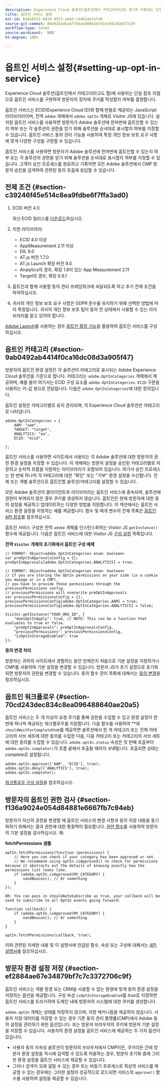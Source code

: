 ```yaml
---
description: Experience Cloud 솔루션(옵트인에서 카테고리라고도 함)에 사용되는 단일 참조 지점으로 옵트인 서비스를 구현하여 방문자의 장치에 쿠키를 작성할지 여부를 결정합니다.
title: 옵트인 서비스 설정
exl-id: 6e8a6531-9924-4523-a842-cb4614a7a7a0
source-git-commit: 06e935a4ba4776baa900d3dc91e294c92b873c0f
workflow-type: tm+mt
source-wordcount: '908'
ht-degree: 100%

---
```


# 옵트인 서비스 설정{#setting-up-opt-in-service}

Experience Cloud 솔루션(옵트인에서 카테고리라고도 함)에 사용되는 단일 참조 지점으로 옵트인 서비스를 구현하여 방문자의 장치에 쿠키를 작성할지 여부를 결정합니다.

옵트인 서비스는 ECID(Experience Cloud ID)와 함께 번들로 제공되는 JavaScript 라이브러리이며, 전역 `adobe` 개체에서 `adobe.optIn` 개체로 Visitor JS에 있습니다. 설치된 옵트인 서비스를 사용하면 방문자가 Adobe 솔루션에 한꺼번에 옵트인할 수 있는지 여부 또는 각 솔루션의 권한을 얻기 위해 솔루션을 순서대로 표시할지 여부를 지정할 수 있습니다. 옵트인 서비스 동의 관리 기능을 사용하여 특정 개인 정보 보호 요구 사항에 맞게 다양한 구성을 구현할 수 있습니다.

옵트인 서비스를 사용하면 방문자가 Adobe 솔루션에 한꺼번에 옵트인할 수 있는지 여부 또는 각 솔루션의 권한을 얻기 위해 솔루션을 순서대로 표시할지 여부를 지정할 수 있습니다. 고객이 승인 프로세스를 완료하고 기록하면 모든 Adobe 솔루션에서 CMP 방문자 승인을 검색하여 관련된 동의 호출에 응답할 수 있습니다.

## 전제 조건 {#section-c39246f45e514c8ea9fdbe6f7ffa3ad0}

1. ECID 버전 4.0.

   최신 ECID 릴리스를 [다운로드](https://github.com/Adobe-Marketing-Cloud/id-service/releases)하십시오.

1. 지원 라이브러리:

   * ECID 4.0 이상
   * AppMeasurement 2.11 이상
   * DIL 9.0
   * AT.js 버전 1.7.0
   * AT.js Launch 확장 버전 9.0
   * Analytics의 경우, 확장 1.6이 있는 App Measurement 2.11
   * Target의 경우, 확장 0.9.1

1. 옵트인과 함께 사용할 동의 관리 프레임워크에 숙달되도록 하고 추가 전제 조건을 파악하십시오.

   <!--
   For IAB, see here for additional pre-reqs.
   -->

1. 귀사의 개인 정보 보호 요구 사항은 GDPR 준수를 유지하기 위해 선택한 방법에 따라 특정됩니다. 귀사의 개인 정보 보호 팀이 동의 전 상태에서 사용할 수 있는 라이브러리를 알고 있어야 합니다.

[Adobe Launch](https://experienceleague.adobe.com/docs/launch/using/home.html)를 사용하는 경우 [옵트인 확장 기능](../../implementation-guides/opt-in-service/launch.md)을 활용하여 옵트인 서비스를 구성하십시오.

## 옵트인 카테고리 {#section-9ab0492ab4414f0ca16dc08d3a905f47}

방문자의 옵트인 환경 설정은 각 솔루션이 카테고리로 표시되는 Adobe Experience Cloud 솔루션을 기준으로 합니다. 카테고리는 `adobe.OptInCategories` 개체에서 제공하며, 예를 들어 여기서는 ECID 구성 요소를 `adobe.OptInCategories`. `ECID` 구문을 사용하는 키-값 쌍으로 전달됩니다. 다음은 `adobe.OptInCategories`에 대한 정의입니다.

옵트인 설정은 카테고리별로 유지 관리되며, 각 Experience Cloud 솔루션은 카테고리로 나타냅니다.

```
adobe.OptInCategories = { 
    AAM: "aam", 
    TARGET: "target",  
    ANALYTICS: "aa", 
    ECID: "ecid", 
     
};
```

옵트인 서비스를 사용하면 사이트에서 사용되는 각 Adobe 솔루션에 대한 방문자의 권한 환경 설정을 지정할 수 있습니다. 이 개체에는 방문자 설정을 승인된 카테고리별로 저장하고 순차적 흐름을 지원하는 라이브러리가 포함되어 있습니다. 여기서 승인 프로세스는 한 번에 하나씩 각 카테고리에 대한 &quot;확인&quot; 또는 &quot;거부&quot; 환경 설정을 수신합니다. 전체 또는 개별 솔루션으로 옵트인할 솔루션/카테고리를 설정할 수 있습니다.

모든 Adobe 솔루션의 클라이언트측 라이브러리는 옵트인 서비스에 종속되며, 솔루션에 권한이 부여되지 않은 경우 쿠키를 생성하지 않습니다. 옵트인은 현재 방문자에 대한 동의 설정을 제공하고 업데이트하는 다양한 방법을 지원합니다. 이 섹션에서는 옵트인 서비스 환경 설정을 지정하는 예를 제공합니다. 함수 및 매개 변수의 전체 목록은 [옵트인 API 참조](../../implementation-guides/opt-in-service/api.md#reference-4f30152333dd4990ab10c1b8b82fc867)를 참조하십시오.

옵트인 서비스 구성은 전역 `adobe` 개체를 인스턴스화하는 Visitor JS `getInstance()` 함수에 제공됩니다. 다음은 옵트인 서비스에 대한 Visitor JS [구성 설정](../../implementation-guides/opt-in-service/api.md#section-d66018342baf401389f248bb381becbf) 목록입니다.

**전역 `Visitor` 개체의 초기화에서 옵트인 구성 예제**

```
// FORMAT: Object<adobe.OptInCategories enum: boolean> 
var preOptInApprovalsConfig = {}; 
preOptInApprovals[adobe.OptInCategories.ANALYTICS] = true; 
  
// FORMAT: Object<adobe.OptInCategories enum: boolean> 
// If you are storing the OptIn permissions on your side (in a cookie you manage or in a CMP), 
// you have to provide those permissions through the previousPermissions config. 
// previousPermissions will overwrite preOptInApprovals. 
var previousPermissionsConfig = {}; 
previousPermissionsConfig[adobe.OptInCategories.AAM] = true; 
previousPermissionsConfig[adobe.OptInCategories.ANALYTICS] = false; 
  
Visitor.getInstance("YOUR_ORG_ID", { 
    "doesOptInApply": true, // NOTE: This can be a function that evaluates to true or false. 
    "preOptInApprovals": preOptInApprovalsConfig, 
    "previousPermissions": previousPermissionsConfig, 
    "isOptInStorageEnabled": true 
});
```

**동의 변경 처리**

방문자는 귀하의 사이트에서 경험하는 동안 언제든지 처음으로 기본 설정을 지정하거나 CMP를 사용하여 기본 설정을 변경할 수 있습니다. 방문자 JS가 초기 설정으로 초기화되면 방문자의 권한을 변경할 수 있습니다. 동의 함수 관리 목록에 대해서는 [동의 변경](../../implementation-guides/opt-in-service/api.md#section-c3d85403ff0d4394bd775c39f3d001fc)을 참조하십시오.

<!--
<p> *** <b>sample code block </b>*** </p>
-->

## 옵트인 워크플로우 {#section-70cd243dec834c8ea096488640ae20a5}

옵트인 서비스는 두 개 이상의 요청 주기를 통해 권한을 수집할 수 있고 환경 설정이 한 번에 하나씩 제공되는 워크플로우를 지원합니다. 다음 함수를 사용하여 **&#x200B;에 `shouldWaitForComplete`true를 제공하면 솔루션에서 한 개 카테고리 또는 전체 카테고리의 서브 세트에 대한 동의를 수집한 다음, 다음 카테고리 또는 카테고리의 서브 세트에 대한 동의를 수집할 수 있습니다. `adobe.optIn.status` 속성은 첫 번째 호출부터 `adobe.optIn.complete()`가 흐름 끝에서 호출될 때까지 *보류*&#x200B;됩니다. 호출되면 상태는 *complete*&#x200B;로 설정됩니다.

```
adobe.optIn.approve(['AAM', 'ECID'], true); 
adobe.optIn.deny(['ANALYTICS'], true); 
adobe.optIn.complete();
```

[워크플로우 구성 설정](../../implementation-guides/opt-in-service/api.md#section-2c5adfa5459c4e72b96d2693123a53c2)을 참조하십시오.

## 방문자의 옵트인 권한 검사 {#section-f136a9024e054d84881e6667fb7c94eb}

방문자가 자신의 권한을 변경할 때 옵트인 서비스의 변경 사항과 동의 저장 내용을 동기화하기 위해서는 결과 권한에 대한 통찰력이 필요합니다. [권한 함수](../../implementation-guides/opt-in-service/api.md#section-7fe57279b5b44b4f8fe47e336df60155)를 사용하여 방문자의 기본 설정을 검사하십시오. 예:

**fetchPermissions 샘플**

```
optIn.fetchPermissions(function (permissions) { 
    // Here you can check if your category has been approved or not. 
    // We recommend using optIn.isApproved() to check for permissions because it abstracts out the details of knowing exactly how the permissions list looks like. 
    if (adobe.optIn.isApproved(MY_CATEGORY) { 
        sendBeacon(); // Or something 
    } 
});

OR: You can pass in shouldAutoSubscribe as true, your callback will be used to subscribe to all OptIn events going forward:

function callback() { 
    if (adobe.optIn.isApproved(MY_CATEGORY) { 
        sendBeacon(); // Or something 
    } 
}

optIn.fetchPermissions(callback, true);
```

이와 관련된 자세한 내용 및 이 설명서에 언급된 함수, 속성 또는 구성에 대해서는 [API 설명서](../../implementation-guides/opt-in-service/api.md#reference-4f30152333dd4990ab10c1b8b82fc867)를 참조하십시오.

## 방문자 환경 설정 저장 {#section-ef2884ae67e34879bf7c7c3372706c9f}

옵트인 서비스는 개발 환경 또는 CRM을 사용할 수 없는 환경에 맞게 동의 환경 설정을 저장하는 옵션을 제공합니다. 구성 속성 `isOptInStorageEnabled`를 *true*&#x200B;로 지정하면 옵트인 서비스를 트리거하여 도메인 내에 방문자의 시스템에 대한 쿠키를 생성합니다.

`adobe.optIn` 개체는 상태를 저장하지 않으며, 저장 메커니즘을 제공하지 않습니다. 사용자 지정 데이터를 저장할 수 있는 경우 기존 동의 관리 플랫폼(CMP)에서 Adobe 동의 설정을 관리하기 위한 옵션입니다. 또는 방문자 브라우저의 쿠키에 방문자 기본 설정을 저장할 수 있습니다. 사용자의 환경 설정을 옵트인 서비스에 제공하는 두 가지 옵션이 있습니다.

* 사용자 동의 지속성 솔루션이 방문자의 브라우저에서 CMP이든, 쿠키이든 간에 방문자 환경 설정을 적시에 검색할 수 있도록 허용하는 경우, 방문자 초기화 중에 그러한 환경 설정을 옵트인 서비스에 제공할 수 있습니다.
* 그러나 검색이 오래 걸릴 수 있는 경우 또는 비동기 프로세스로 최상의 서비스를 제공할 수 있는 경우에는 그러한 설정이 성공적으로 로드되면 서비스의 `approve()` 함수를 사용하여 설정을 제공할 수 있습니다.
